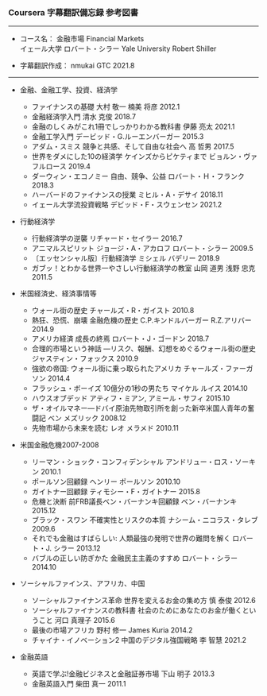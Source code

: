 ### Coursera 字幕翻訳備忘録 参考図書

***
- コース名： 金融市場 Financial Markets  
             イェール大学 ロバート・シラー Yale University Robert Shiller  

- 字幕翻訳作成： nmukai GTC 2021.8
***

+ 金融、金融工学、投資、経済学
    + ファイナンスの基礎 大村 敬一 楠美 将彦 2012.1
    + 金融経済学入門 清水 克俊 2018.7
    + 金融のしくみがこれ1冊でしっかりわかる教科書 伊藤 亮太 2021.1
    + 金融工学入門 デービッド・G.ルーエンバーガー 2015.3
    + アダム・スミス 競争と共感、そして自由な社会へ 高 哲男 2017.5
    + 世界をダメにした10の経済学 ケインズからピケティまで ビョルン・ヴァフルロース 2019.4    
    + ダーウィン・エコノミー 自由、競争、公益 ロバート・Ｈ・フランク 2018.3
    + ハーバードのファイナンスの授業 ミヒル・A・デサイ 2018.11
    + イェール大学流投資戦略 デビッド・F・スウェンセン 2021.2

+ 行動経済学
    + 行動経済学の逆襲 リチャード・セイラー 2016.7
    + アニマルスピリット ジョージ・A・アカロフ ロバート・シラー 2009.5
    + 〔エッセンシャル版〕行動経済学 ミシェル バデリー 2018.9
    + ガブッ！とわかる世界一やさしい行動経済学の教室 山岡 道男 浅野 忠克 2011.5
    
+ 米国経済史、経済事情等
    + ウォール街の歴史 チャールズ・R・ガイスト 2010.8
    + 熱狂、恐慌、崩壊 金融危機の歴史 C.P.キンドルバーガー R.Z.アリバー 2014.9
    + アメリカ経済 成長の終焉 ロバート・J・ゴードン 2018.7
    + 合理的市場という神話 ―リスク、報酬、幻想をめぐるウォール街の歴史 ジャスティン・フォックス 2010.9
    + 強欲の帝国: ウォール街に乗っ取られたアメリカ チャールズ・ファーガソン 2014.4
    + フラッシュ・ボーイズ 10億分の1秒の男たち マイケル ルイス 2014.10 
    + ハウスオブデッド アティフ・ミアン, アミール・サフィ 2015.10
    + ザ・オイルマネー―ドバイ原油先物取引所を創った新卒米国人青年の奮闘記 ベン メズリック 2008.12
    + 先物市場から未来を読む レオ メラメド 2010.11
    
+ 米国金融危機2007-2008
    + リーマン・ショック・コンフィデンシャル アンドリュー・ロス・ソーキン 2010.1
    + ポールソン回顧録 ヘンリー ポールソン 2010.10
    + ガイトナー回顧録 ティモシー・F・ガイトナー 2015.8
    + 危機と決断 前FRB議長ベン・バーナンキ回顧録 ベン・バーナンキ 2015.12
    + ブラック・スワン 不確実性とリスクの本質 ナシーム・ニコラス・タレブ 2009.6
    + それでも金融はすばらしい: 人類最強の発明で世界の難問を解く ロバート・J. シラー 2013.12
    + バブルの正しい防ぎかた 金融民主主義のすすめ ロバート・シラー 2014.10

+ ソーシャルファインス、アフリカ、中国
    + ソーシャルファイナンス革命 世界を変えるお金の集め方 慎 泰俊 2012.6
    + ソーシャルファイナンスの教科書 社会のためにあなたのお金が働くということ 河口 真理子 2015.6
    + 最後の市場アフリカ 野村 修一 James Kuria 2014.2
    + チャイナ・イノベーション2 中国のデジタル強国戦略 李 智慧 2021.2

+ 金融英語
    + 英語で学ぶ!金融ビジネスと金融証券市場 下山 明子 2013.3
    + 金融英語入門 柴田 真一 2011.1    